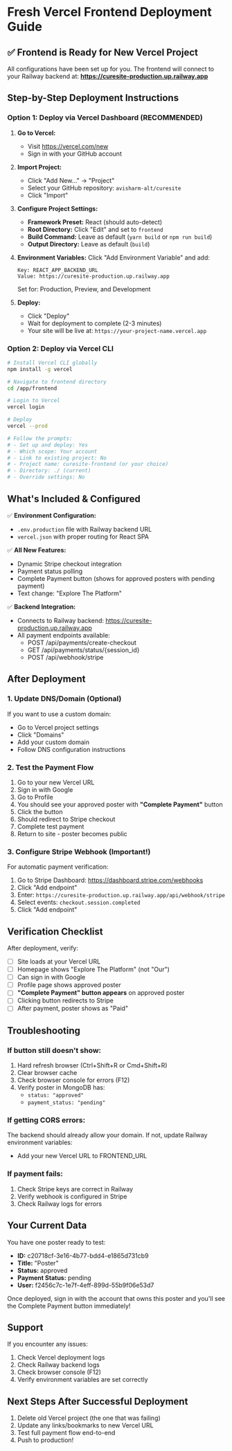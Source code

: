 # Fresh Vercel Frontend Deployment Guide

## ✅ Frontend is Ready for New Vercel Project

All configurations have been set up for you. The frontend will connect to your Railway backend at:
**https://curesite-production.up.railway.app**

## Step-by-Step Deployment Instructions

### Option 1: Deploy via Vercel Dashboard (RECOMMENDED)

1. **Go to Vercel:**
   - Visit https://vercel.com/new
   - Sign in with your GitHub account

2. **Import Project:**
   - Click "Add New..." → "Project"
   - Select your GitHub repository: `avisharm-alt/curesite`
   - Click "Import"

3. **Configure Project Settings:**
   - **Framework Preset:** React (should auto-detect)
   - **Root Directory:** Click "Edit" and set to `frontend`
   - **Build Command:** Leave as default (`yarn build` or `npm run build`)
   - **Output Directory:** Leave as default (`build`)

4. **Environment Variables:**
   Click "Add Environment Variable" and add:
   ```
   Key: REACT_APP_BACKEND_URL
   Value: https://curesite-production.up.railway.app
   ```
   Set for: Production, Preview, and Development

5. **Deploy:**
   - Click "Deploy"
   - Wait for deployment to complete (2-3 minutes)
   - Your site will be live at: `https://your-project-name.vercel.app`

### Option 2: Deploy via Vercel CLI

```bash
# Install Vercel CLI globally
npm install -g vercel

# Navigate to frontend directory
cd /app/frontend

# Login to Vercel
vercel login

# Deploy
vercel --prod

# Follow the prompts:
# - Set up and deploy: Yes
# - Which scope: Your account
# - Link to existing project: No
# - Project name: curesite-frontend (or your choice)
# - Directory: ./ (current)
# - Override settings: No
```

## What's Included & Configured

✅ **Environment Configuration:**
- `.env.production` file with Railway backend URL
- `vercel.json` with proper routing for React SPA

✅ **All New Features:**
- Dynamic Stripe checkout integration
- Payment status polling
- Complete Payment button (shows for approved posters with pending payment)
- Text change: "Explore The Platform"

✅ **Backend Integration:**
- Connects to Railway backend: https://curesite-production.up.railway.app
- All payment endpoints available:
  - POST /api/payments/create-checkout
  - GET /api/payments/status/{session_id}
  - POST /api/webhook/stripe

## After Deployment

### 1. Update DNS/Domain (Optional)
If you want to use a custom domain:
- Go to Vercel project settings
- Click "Domains"
- Add your custom domain
- Follow DNS configuration instructions

### 2. Test the Payment Flow
1. Go to your new Vercel URL
2. Sign in with Google
3. Go to Profile
4. You should see your approved poster with **"Complete Payment"** button
5. Click the button
6. Should redirect to Stripe checkout
7. Complete test payment
8. Return to site - poster becomes public

### 3. Configure Stripe Webhook (Important!)
For automatic payment verification:
1. Go to Stripe Dashboard: https://dashboard.stripe.com/webhooks
2. Click "Add endpoint"
3. Enter: `https://curesite-production.up.railway.app/api/webhook/stripe`
4. Select events: `checkout.session.completed`
5. Click "Add endpoint"

## Verification Checklist

After deployment, verify:
- [ ] Site loads at your Vercel URL
- [ ] Homepage shows "Explore The Platform" (not "Our")
- [ ] Can sign in with Google
- [ ] Profile page shows approved poster
- [ ] **"Complete Payment" button appears** on approved poster
- [ ] Clicking button redirects to Stripe
- [ ] After payment, poster shows as "Paid"

## Troubleshooting

### If button still doesn't show:
1. Hard refresh browser (Ctrl+Shift+R or Cmd+Shift+R)
2. Clear browser cache
3. Check browser console for errors (F12)
4. Verify poster in MongoDB has:
   - `status: "approved"`
   - `payment_status: "pending"`

### If getting CORS errors:
The backend should already allow your domain. If not, update Railway environment variables:
- Add your new Vercel URL to FRONTEND_URL

### If payment fails:
1. Check Stripe keys are correct in Railway
2. Verify webhook is configured in Stripe
3. Check Railway logs for errors

## Your Current Data

You have one poster ready to test:
- **ID:** c20718cf-3e16-4b77-bdd4-e1865d731cb9
- **Title:** "Poster"
- **Status:** approved
- **Payment Status:** pending
- **User:** f2456c7c-1e7f-4eff-899d-55b9f06e53d7

Once deployed, sign in with the account that owns this poster and you'll see the Complete Payment button immediately!

## Support

If you encounter any issues:
1. Check Vercel deployment logs
2. Check Railway backend logs
3. Check browser console (F12)
4. Verify environment variables are set correctly

## Next Steps After Successful Deployment

1. Delete old Vercel project (the one that was failing)
2. Update any links/bookmarks to new Vercel URL
3. Test full payment flow end-to-end
4. Push to production!
